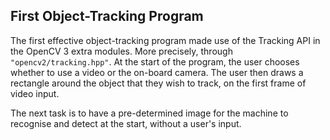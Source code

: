 ## First Object-Tracking Program

The first effective object-tracking program made use of the Tracking API in the OpenCV 3 extra modules. More precisely, through `"opencv2/tracking.hpp"`. At the start of the program, the user chooses whether to use a video or the on-board camera. The user then draws a rectangle around the object that they wish to track, on the first frame of video input. 

The next task is to have a pre-determined image for the machine to recognise and detect at the start, without a user's input.
